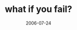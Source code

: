 ---
layout: base.njk
title : 'what if you fail?' 
view_title : 'what if you fail?' 
year : '2006' 
date : '2006-07-24' 
img_file : '/drawing/wahtifyoufail.png' 
html_file : 'wahtifyoufail' 
next_html : 'butijustmetyouyesterday.html' 
year_order : '179' 
permalink : "title/{{html_file}}.html"
---